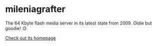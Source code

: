 mileniagrafter
==============

The 64 Kbyte flash media server in its latest state from 2009. Oldie but goodie! :D

[Check out its homepage](http://milgra.com/milenia/)
